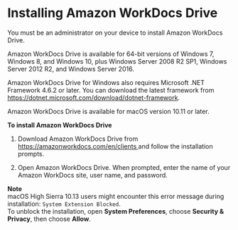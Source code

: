 # Installing Amazon WorkDocs Drive<a name="drive_install"></a>

You must be an administrator on your device to install Amazon WorkDocs Drive\.

Amazon WorkDocs Drive is available for 64\-bit versions of Windows 7, Windows 8, and Windows 10, plus Windows Server 2008 R2 SP1, Windows Server 2012 R2, and Windows Server 2016\.

Amazon WorkDocs Drive for Windows also requires Microsoft \.NET Framework 4\.6\.2 or later\. You can download the latest framework from [ https://dotnet\.microsoft\.com/download/dotnet\-framework](https://dotnet.microsoft.com/download/dotnet-framework)\.

Amazon WorkDocs Drive is available for macOS version 10\.11 or later\.

**To install Amazon WorkDocs Drive**

1. Download Amazon WorkDocs Drive from [ https://amazonworkdocs\.com/en/clients ](https://amazonworkdocs.com/en/clients) and follow the installation prompts\.

1. Open Amazon WorkDocs Drive\. When prompted, enter the name of your Amazon WorkDocs site, user name, and password\.

**Note**  
macOS High Sierra 10\.13 users might encounter this error message during installation: `System Extension Blocked`\.  
To unblock the installation, open **System Preferences**, choose **Security & Privacy**, then choose **Allow**\.